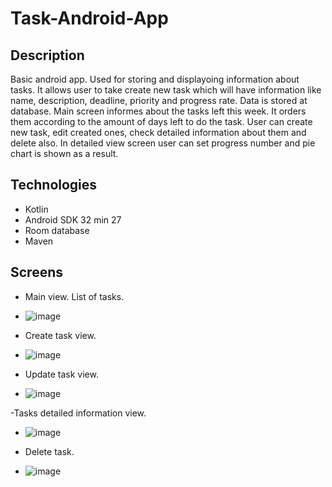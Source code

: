# Task-Android-App

## Description
Basic android app. Used for storing and displayoing information about tasks. It allows user to take create new task which will have information like name, description, deadline, priority and progress rate. Data is stored at database. Main screen informes about the tasks left this week. It orders them according to the amount of days left to do the task. User can create new task, edit created ones, check detailed information about them and delete also. In detailed view screen user can set progress number and pie chart is shown as a result.

## Technologies
- Kotlin
- Android SDK 32 min 27
- Room database
- Maven

## Screens

- Main view. List of tasks.
- ![image](https://user-images.githubusercontent.com/66681683/173348084-36020aa0-4b28-4e17-a481-6012f082694a.png)

- Create task view.
- ![image](https://user-images.githubusercontent.com/66681683/173348137-32c3dd03-ff9c-4f08-9a27-bc0b97da0f8a.png)

- Update task view.
- ![image](https://user-images.githubusercontent.com/66681683/173348228-1c0a969e-fc6c-4a09-8ed6-731b460525d5.png)

-Tasks detailed information view.
- ![image](https://user-images.githubusercontent.com/66681683/173348342-31bd8515-b32a-4c20-a264-9ae7c191f41e.png)

- Delete task.
- ![image](https://user-images.githubusercontent.com/66681683/173348400-47b227fa-7eef-4869-b202-37f2254f1287.png)
